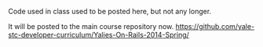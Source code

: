 Code used in class used to be posted here, but not any longer.

It will be posted to the main course repository now.
https://github.com/yale-stc-developer-curriculum/Yalies-On-Rails-2014-Spring/
